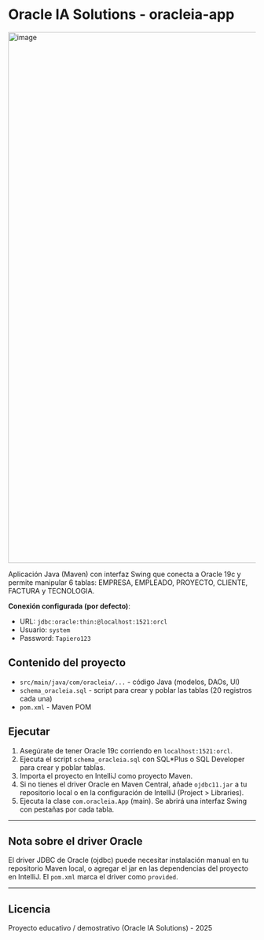 # Oracle IA Solutions - oracleia-app

<img width="2550" height="1079" alt="image" src="https://github.com/user-attachments/assets/d50f3cea-e6d7-49f9-8e93-fa4b57ceba08" />  

Aplicación Java (Maven) con interfaz Swing que conecta a Oracle 19c y permite manipular 6 tablas:
EMPRESA, EMPLEADO, PROYECTO, CLIENTE, FACTURA y TECNOLOGIA.

**Conexión configurada (por defecto)**:
- URL: `jdbc:oracle:thin:@localhost:1521:orcl`
- Usuario: `system`
- Password: `Tapiero123`

## Contenido del proyecto
- `src/main/java/com/oracleia/...` - código Java (modelos, DAOs, UI)
- `schema_oracleia.sql` - script para crear y poblar las tablas (20 registros cada una)
- `pom.xml` - Maven POM

## Ejecutar
1. Asegúrate de tener Oracle 19c corriendo en `localhost:1521:orcl`.
2. Ejecuta el script `schema_oracleia.sql` con SQL*Plus o SQL Developer para crear y poblar tablas.
3. Importa el proyecto en IntelliJ como proyecto Maven.
4. Si no tienes el driver Oracle en Maven Central, añade `ojdbc11.jar` a tu repositorio local o en la configuración de IntelliJ (Project > Libraries).
5. Ejecuta la clase `com.oracleia.App` (main). Se abrirá una interfaz Swing con pestañas por cada tabla.

---

## Nota sobre el driver Oracle
El driver JDBC de Oracle (ojdbc) puede necesitar instalación manual en tu repositorio Maven local, 
o agregar el jar en las dependencias del proyecto en IntelliJ. El `pom.xml` marca el driver como `provided`.

---

## Licencia
Proyecto educativo / demostrativo (Oracle IA Solutions) - 2025
